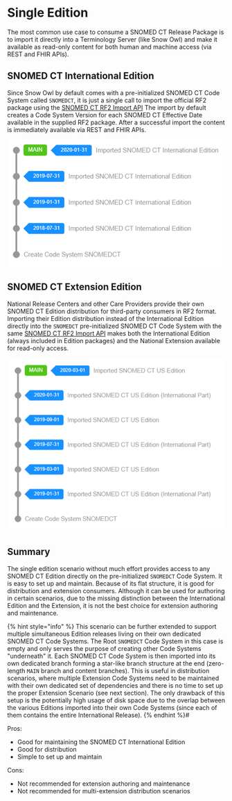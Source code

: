 # Single Edition

The most common use case to consume a SNOMED CT Release Package is to import it directly into a Terminology Server (like Snow Owl) and make it available as read-only content for both human and machine access (via REST and FHIR APIs). 

## SNOMED CT International Edition

Since Snow Owl by default comes with a pre-initialized SNOMED CT Code System called `SNOMEDCT`, it is just a single call to import the official RF2 package using the [SNOMED CT RF2 Import API](../../api/snomed/import.md)
The import by default creates a Code System Version for each SNOMED CT Effective Date available in the supplied RF2 package.
After a successful import the content is immediately available via REST and FHIR APIs.

![international-structure](../images/basic-international-structure.png "SNOMED CT International Edition 2020-01-31")

## SNOMED CT Extension Edition

National Release Centers and other Care Providers provide their own SNOMED CT Edition distribution for third-party consumers in RF2 format. Importing their Edition distribution instead of the International Edition directly into the `SNOMEDCT` pre-initialized SNOMED CT Code System with the same [SNOMED CT RF2 Import API](../../api/snomed/import.md) makes both the International Edition (always included in Edition packages) and the National Extension available for read-only access.

![basic-edition-structure](../images/basic-edition-structure.png "SNOMED CT US Edition 2020-03-01")

## Summary

The single edition scenario without much effort provides access to any SNOMED CT Edition directly on the pre-initialized `SNOMEDCT` Code System. It is easy to set up and maintain. 
Because of its flat structure, it is good for distribution and extension consumers. Although it can be used for authoring in certain scenarios, due to the missing distinction between the International Edition and the Extension, it is not the best choice for extension authoring and maintenance.

{% hint style="info" %}
This scenario can be further extended to support multiple simultaneous Edition releases living on their own dedicated SNOMED CT Code Systems. The Root `SNOMEDCT` Code System in this case is empty and only serves the purpose of creating other Code Systems "underneath" it. Each SNOMED CT Code System is then imported into its own dedicated branch forming a star-like branch structure at the end (zero-length `MAIN` branch and content branches). This is useful in distribution scenarios, where multiple Extension Code Systems need to be maintained with their own dedicated set of dependencies and there is no time to set up the proper Extension Scenario (see next section). The only drawback of this setup is the potentially high usage of disk space due to the overlap between the various Editions imported into their own Code Systems (since each of them contains the entire International Release).
{% endhint %}#

Pros:
* Good for maintaining the SNOMED CT International Edition
* Good for distribution
* Simple to set up and maintain

Cons:
* Not recommended for extension authoring and maintenance
* Not recommended for multi-extension distribution scenarios
